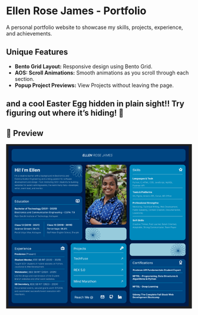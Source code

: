 # Ellen Rose James - Portfolio

A personal portfolio website to showcase my skills, projects, experience, and achievements.

## Unique Features

- **Bento Grid Layout:** Responsive design using Bento Grid.
- **AOS: Scroll Animations:** Smooth animations as you scroll through each section.
- **Popup Project Previews:** View Projects without leaving the page.

## and a cool **Easter Egg** hidden in plain sight!! Try figuring out where it’s hiding! 🌝

## 📸 Preview

[![Preview](./assets/icons-img/preview.png)](https://ellen-rose-james.github.io/ellenrosejames-portfolio)

